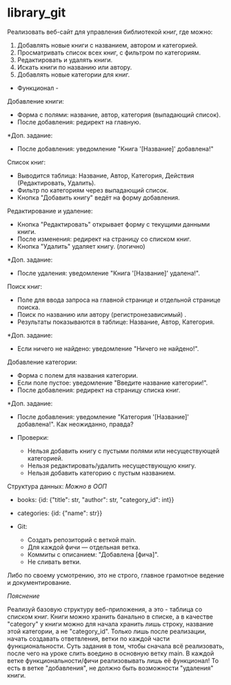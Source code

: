 # library_git

Реализовать веб-сайт для управления библиотекой книг, где можно:

1. Добавлять новые книги с названием, автором и категорией.
2. Просматривать список всех книг, с фильтром по категориям.
3. Редактировать и удалять книги.
4. Искать книги по названию или автору.
5. Добавлять новые категории для книг.


- Функционал -

Добавление книги:
   - Форма с полями: название, автор, категория (выпадающий список).
   - После добавления: редирект на главную.

*Доп. задание:
   - После добавления: уведомление "Книга '[Название]' добавлена!"



Список книг:
   - Выводится таблица: Название, Автор, Категория, Действия (Редактировать, Удалить).
   - Фильтр по категориям через выпадающий список.
   - Кнопка "Добавить книгу" ведёт на форму добавления.



Редактирование и удаление:
   - Кнопка "Редактировать" открывает форму с текущими данными книги.
   - После изменения: редирект на страницу со списком книг.
   - Кнопка "Удалить" удаляет книгу. (логично)

*Доп. задание:
   - После удаления: уведомление "Книга '[Название]' удалена!". 



Поиск книг:
   - Поле для ввода запроса на главной странице и отдельной странице поиска.
   - Поиск по названию или автору (регистронезависимый) .
   - Результаты показываются в таблице: Название, Автор, Категория.

*Доп. задание:
   - Если ничего не найдено: уведомление "Ничего не найдено!".



Добавление категории:
   - Форма с полем для названия категории.
   - Если поле пустое: уведомление "Введите название категории!".
   - После добавления: редирект на страницу списка книг.

*Доп. задание:
   - После добавления: уведомление "Категория '[Название]' добавлена!". Как неожиданно, правда?


- Проверки:
  - Нельзя добавить книгу с пустыми полями или несуществующей категорией.
  - Нельзя редактировать/удалить несуществующую книгу.
  - Нельзя добавить категорию с пустым названием.



Структура данных:     *Можно в ООП*

  - books: {id: {"title": str, "author": str, "category_id": int}}
  - categories: {id: {"name": str}}



- Git:
  - Создать репозиторий с веткой main.
  - Для каждой фичи — отдельная ветка.
  - Коммиты с описанием: "Добавлена [фича]".
  - Не сливать ветки.

Либо по своему усмотрению, это не строго, главное грамотное ведение и документирование.

*Пояснение*


Реализуй базовую структуру веб-приложения, а это - таблица со списком книг. Книги можно хранить банально в списке, а в качестве "category" у книги можно для начала хранить лишь строку, название этой категории, а не "category_id". Только лишь после реализации, начать создавать ответвления, ветки по каждой части функциональности. Суть задания в том, чтобы сначала всё реализовать, после чего на уроке слить воедино в основную ветку main. В каждой ветке функциональности/фичи реализовывать лишь её функционал! То есть в ветке "добавления", не должно быть возможности "удаления" книги.